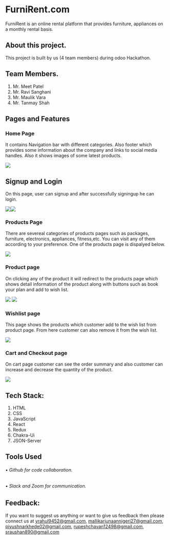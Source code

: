 
# FurniRent.com
<p>	FurniRent is an online rental platform that provides furniture, appliances on a monthly rental basis. </p>

## About this project.
This project is built by us (4 team members) during odoo Hackathon.

## Team Members.
1.	Mr. Meet Patel
2.	Mr. Ravi Sanghani
3.	Mr. Maulik Vara
4.	Mr. Tanmay Shah

## Pages and Features

### Home Page
<p>It contains Navigation bar with different categories. Also footer which provides some information about the company and links to social media handles. Also it shows images of some latest products.</p>
<img src="https://strong-dodol-f37473.netlify.app/images/HomePage.jpg"/>

## Signup and Login 
<p>On this page, user can signup and after successfully signingup he can login.</p>
<img src="https://strong-dodol-f37473.netlify.app/images/signup.jpg"/><img src="https://strong-dodol-f37473.netlify.app/images/login.jpg"/>

### Products Page
<p>There are severeal categories of products pages such as packages, furniture, electronics, appliances, fitness,etc. You can visit any of them according to your preference. One of the products page is dispalyed below.</p>
<img src="https://strong-dodol-f37473.netlify.app/images/ProductsPage.jpg"/>

### Product page
<p>On clicking any of the product it will redirect to the products page which shows detail information of the product along with buttons such as book your plan and add to wish list.</p>
<img src="https://strong-dodol-f37473.netlify.app/images/productpage1.jpg"/>
<img src="https://strong-dodol-f37473.netlify.app/images/productpage2.jpg"/>

### Wishlist page
<p>This page shows the products which customer add to the wish list from product page. From here customer can also remove it from the wish list.</p>
<img src="https://strong-dodol-f37473.netlify.app/images/wishlistpage.jpg"/>

### Cart and Checkout page
<p>On cart page customer can see the order summary and also customer can increase and decrease the quantity of the product. </p>
<img src="https://strong-dodol-f37473.netlify.app/images/checkoutpage.jpg"/>

## Tech Stack:
1.	HTML
2.	CSS
3.	JavaScript
4.  React
5.  Redux
6.  Chakra-Ui
7.  JSON-Server

## Tools Used

###### • Github for code collaboration.
###### • Slack and Zoom for communication.

## Feedback:
If you want to suggest us anything or want to give us feedback then please connect us at yrahul9452@gmail.com, mallikarjunaannigeri27@gmail.com, piyushnarkhede02@gmail.com, rupeshchavan12498@gmail.com, sraushan890@gmail.com
